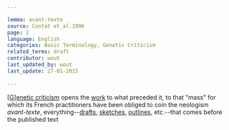 ```yaml
---

lemma: avant-texte
source: Contat et_al.1996
page: 2 
language: English
categories: Basic Terminology, Genetic Criticism
related_terms: draft
contributor: wout
last_updated_by: wout
last_update: 27-01-2015
        
---
```


[[G]enetic criticism](geneticCriticism) opens the [work](work.html) to what preceded it, to that "mass" for which its French practitioners have been obliged to coin the neologism _avant-texte_, everything--[drafts](draft.html), [sketches](sketch.html), [outlines](outline.html), etc.--that comes before the published text

